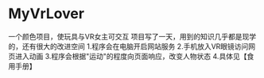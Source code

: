 # MyVrLover
一个颜色项目，使玩具与VR女主可交互
项目写了一天，用到的知识几乎都是现学的，还有很大的改进空间
1.程序会在电脑开启网站服务
2.手机放入VR眼镜访问网页进入动画
3.程序会根据"运动"的程度向页面响应，改变人物状态
4.具体见【食用手册】
